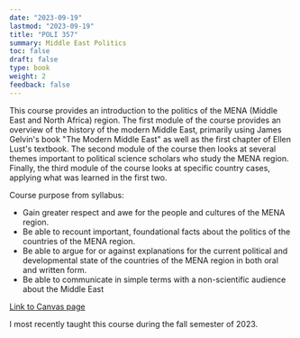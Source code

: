 ```yaml
---
date: "2023-09-19"
lastmod: "2023-09-19"
title: "POLI 357"
summary: Middle East Politics
toc: false
draft: false
type: book
weight: 2
feedback: false
---
```


This course provides an introduction to the politics of the MENA (Middle East and North Africa) region. The first module of the course provides an overview of the history of the modern Middle East, primarily using James Gelvin's book "The Modern Middle East" as well as the first chapter of Ellen Lust's textbook. The second module of the course then looks at several themes important to political science scholars who study the MENA region. Finally, the third module of the course looks at specific country cases, applying what was learned in the first two.

Course purpose from syllabus:

- Gain greater respect and awe for the people and cultures of the MENA region.
- Be able to recount important, foundational facts about the politics of the countries of the MENA region.
- Be able to argue for or against explanations for the current political and developmental state of the countries of the MENA region in both oral and written form.
- Be able to communicate in simple terms with a non-scientific audience about the Middle East

[Link to Canvas page](https://byu.instructure.com/courses/23426)

I most recently taught this course during the fall semester of 2023.
